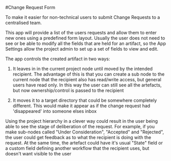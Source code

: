 #Change Request Form

To make it easier for non-technical users to submit Change Requests to a centralised team.

This app will provide a list of the users requests and allow them to enter new ones using a 
predefined form layout. Usually the user does not need to see or be able to modify all the
fields that are held for an artifact, so the App Settings allow the project admin to set up
a set of fields to view and edit.

The app controls the created artifact in two ways:

1. It leaves in in the current project node until moved by the intended recipient. The 
   advantage of this is that you can create a sub node to the current node that the recipient 
   also has read/write access, but general users have read only. In this way the user can still 
   see all the artefacts, but now ownership/control is passed to the recipient
   
2. It moves it to a target directory that could be somewhere completely different. This would 
   make it appear as if the change request had 'disappeared' into someone elses inbox
   
Using the project hierarchy in a clever way could result in the user being able to see the stage
of deliberation of the request. For example, if you make sub-nodes called "Under Consideration", 
"Accepted" and "Rejected", the user could get feedback as to what the recipient is doing with 
the request. At the same time, the artefact could have it's usual "State" field or a custom field 
defining another workflow that the recipient uses, but doesn't want visible to the user
